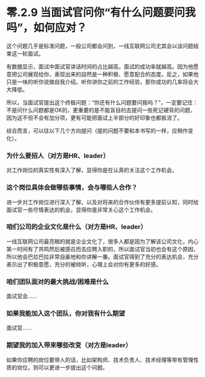 # 零.2.9 当面试官问你“有什么问题要问我吗”，如何应对？

这个问题几乎是标准问题，一般公司都会问到，一线互联网公司尤其会以该问题结束这一轮面试。

有数据显示，面试中面试官讲话时间的占比越高，面试的成功率就越高。因为他愿意把公司展现给你，表现出来的自然是一种积极、愿意配合的态度。反之，如果他只是一味的听你说做自我介绍，听你讲你之前的工作经验，那你成功的几率将会大大降低。

所以，当面试官提出这个终极问题：“你还有什么问题要问我吗？”，一定要记住：不是问什么问题都是OK的，更重要的是不能盲目的去提问一些死记硬背的问题，因为这不但不会有加分项，更有可能把面试上半部分的好印象也都抵消了。

综合而言，可以往以下几个方向提问（提的问题不要和本书写的一样，应稍作变化）。

### **为什么要招人（对方是HR、leader）**

对工作岗位的真实性有深入了解，显得你是在认真的关注这个工作机会。

### 这个岗位具体会做哪些事情，会与哪些人合作？

进一步对工作岗位进行深入了解，以及对将来的合作伙伴有更多提前认知，同时给面试官一些尽情表达的机会，显得你是非常关心这个工作机会。

### **咱们公司的企业文化是什么（对方是HR、leader）**

一线互联网公司最亮眼的就是企业文化了，很多人都是因为了解该公司文化，内心第一时间有了共鸣然后被感召而去应聘入职的，所以面试官当初也会有这个原因，所以他会巴拉巴拉非常自豪地和你讲解一番。面试官得到了充分的表达机会，充分表示出了积极意愿，充分的被倾听，心理上会对你有更多的好感。

### 咱们团队面对的最大挑战/困难是什么

面试官会……

### 如果我能加入这个团队，你对我有什么期望

面试官……

### 期望我的加入带来哪些改变（对方是leader）

如果你应聘的岗位要带人的话，比如架构师、技术负责人、技术经理等带有管理性质的岗位，则可以更进一步提出这个问题。



### 

